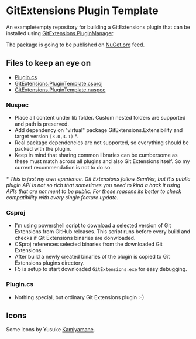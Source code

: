 # GitExtensions Plugin Template
An example/empty repository for building a GitExtensions plugin that can be installed using [GitExtensions.PluginManager](https://github.com/gitextensions/gitextensions.pluginmanager).

The package is going to be published on [NuGet.org](https://www.nuget.org/packages/GitExtensions.PluginTemplate) feed.

## Files to keep an eye on
 - [Plugin.cs](src/GitExtensions.PluginTemplate/Plugin.cs)
 - [GitExtensions.PluginTemplate.csproj](src/GitExtensions.PluginTemplate/GitExtensions.PluginTemplate.csproj)
 - [GitExtensions.PluginTemplate.nuspec](src/GitExtensions.PluginTemplate/GitExtensions.PluginTemplate.nuspec)
 
### Nuspec
 - Place all content under lib folder. Custom nested folders are supported and path is preserved.
 - Add dependency on "virtual" package GitExtensions.Extensibility and target version `[3.0,3.1)` *.
 - Real package dependencies are not supported, so everything should be packed with the plugin.
 - Keep in mind that sharing common libraries can be cumbersome as these must match across all plugins and also Git Extensions itself. So my current recommendation is not to do so.
 
_* This is just my own eperience. Git Extensions follow SemVer, but it's public plugin API is not so rich that sometimes you need to kind a hack it using APIs that are not ment to be public. For these reasons its better to check compatibility with every single feature update._

### Csproj

 - I'm using powershell script to download a selected version of Git Extensions from GitHub releases. This script runs before every build and checks if Git Extensions binaries are donwloaded.
 - CSproj references selected binaries from the downloaded Git Extensions.
 - After build a newly created binaries of the plugin is copied to Git Extensions plugins directory.
 - F5 is setup to start downloaded `GitExtensions.exe` for easy debugging.
 
 ### Plugin.cs
  - Nothing special, but ordinary Git Extensions plugin :-)

## Icons

Some icons by Yusuke [Kamiyamane](http://p.yusukekamiyamane.com).
